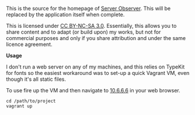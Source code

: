 This is the source for the homepage of [Server Observer](http://serverapp.io "Simple and Reliable Server Monitoring"). This will be replaced by the application itself when complete. 

This is licensed under [CC BY-NC-SA 3.0](http://creativecommons.org/licenses/by-nc-sa/3.0/ "Creative Commons Attribution-NonCommercial-ShareAlike 3.0 Unported Licence"). Essentially, this allows you to share content and to adapt (or build upon) my works, but not for commercial purposes and only if you share attribution and under the same licence agreement. 

**Usage**

I don't run a web server on any of my machines, and this relies on TypeKit for fonts so the easiest workaround was to set-up a quick Vagrant VM, even though it's all static files. 

To use fire up the VM and then navigate to [10.6.6.6](http://10.6.6.6) in your web browser. 

	cd /path/to/project
	vagrant up